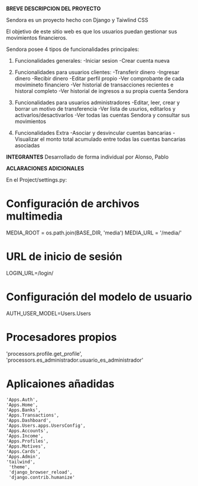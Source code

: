 **BREVE DESCRIPCION DEL PROYECTO**

Sendora es un proyecto hecho con Django y Taiwlind CSS

El objetivo de este sitio web es que los usuarios puedan gestionar sus movimientos financieros.

Sendora posee 4 tipos de funcionalidades principales:

1) Funcionalidades generales:
    -Iniciar sesion
    -Crear cuenta nueva

2) Funcionalidades para usuarios clientes:
    -Transferir dinero
    -Ingresar dinero
    -Recibir dinero
    -Editar perfil propio
    -Ver comprobante de cada movimineto financiero
    -Ver historial de transacciones recientes e historal completo
    -Ver historial de ingresos a su propia cuenta Sendora

3) Funcionalidades para usuarios administradores
    -Editar, leer, crear y borrar un motivo de transferencia
    -Ver lista de usurios, editarlos y activarlos/desactivarlos
    -Ver todas las cuentas Sendora y consultar sus movimientos

4) Funcionalidades Extra
    -Asociar y desvincular cuentas bancarias 
    -Visualizar el monto total acumulado entre todas las cuentas bancarias asociadas

**INTEGRANTES**
Desarrollado de forma individual por Alonso, Pablo


**ACLARACIONES ADICIONALES**

En el Project/settings.py:

# Configuración de archivos multimedia
MEDIA_ROOT = os.path.join(BASE_DIR, 'media')
MEDIA_URL = '/media/'


# URL de inicio de sesión
LOGIN_URL=/login/

# Configuración del modelo de usuario
AUTH_USER_MODEL=Users.Users

# Procesadores propios
'processors.profile.get_profile', 
'processors.es_administrador.usuario_es_administrador'

# Aplicaiones añadidas
    'Apps.Auth',
    'Apps.Home',
    'Apps.Banks',
    'Apps.Transactions',
    'Apps.Dashboard',
    'Apps.Users.apps.UsersConfig', 
    'Apps.Accounts',
    'Apps.Income',
    'Apps.Profiles',
    'Apps.Motives',
    'Apps.Cards',
    'Apps.Admin',
    'tailwind',
     'theme',
     'django_browser_reload',
     'django.contrib.humanize'







